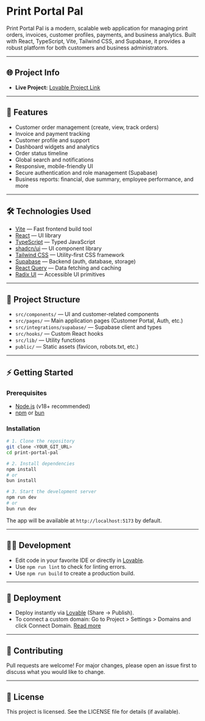
# Print Portal Pal

Print Portal Pal is a modern, scalable web application for managing print orders, invoices, customer profiles, payments, and business analytics. Built with React, TypeScript, Vite, Tailwind CSS, and Supabase, it provides a robust platform for both customers and business administrators.

---

## 🌐 Project Info

- **Live Project:** [Lovable Project Link](https://lovable.dev/projects/803f0927-cdce-439b-8d67-9693a72cf466)

---

## 🚀 Features

- Customer order management (create, view, track orders)
- Invoice and payment tracking
- Customer profile and support
- Dashboard widgets and analytics
- Order status timeline
- Global search and notifications
- Responsive, mobile-friendly UI
- Secure authentication and role management (Supabase)
- Business reports: financial, due summary, employee performance, and more

---

## 🛠️ Technologies Used

- [Vite](https://vitejs.dev/) — Fast frontend build tool
- [React](https://react.dev/) — UI library
- [TypeScript](https://www.typescriptlang.org/) — Typed JavaScript
- [shadcn/ui](https://ui.shadcn.com/) — UI component library
- [Tailwind CSS](https://tailwindcss.com/) — Utility-first CSS framework
- [Supabase](https://supabase.com/) — Backend (auth, database, storage)
- [React Query](https://tanstack.com/query/latest) — Data fetching and caching
- [Radix UI](https://www.radix-ui.com/) — Accessible UI primitives

---

## 📁 Project Structure

- `src/components/` — UI and customer-related components
- `src/pages/` — Main application pages (Customer Portal, Auth, etc.)
- `src/integrations/supabase/` — Supabase client and types
- `src/hooks/` — Custom React hooks
- `src/lib/` — Utility functions
- `public/` — Static assets (favicon, robots.txt, etc.)

---

## ⚡ Getting Started

### Prerequisites
- [Node.js](https://nodejs.org/) (v18+ recommended)
- [npm](https://www.npmjs.com/) or [bun](https://bun.sh/)

### Installation

```sh
# 1. Clone the repository
git clone <YOUR_GIT_URL>
cd print-portal-pal

# 2. Install dependencies
npm install
# or
bun install

# 3. Start the development server
npm run dev
# or
bun run dev
```

The app will be available at `http://localhost:5173` by default.

---

## 🧑‍💻 Development

- Edit code in your favorite IDE or directly in [Lovable](https://lovable.dev/projects/803f0927-cdce-439b-8d67-9693a72cf466).
- Use `npm run lint` to check for linting errors.
- Use `npm run build` to create a production build.

---

## 🚢 Deployment

- Deploy instantly via [Lovable](https://lovable.dev/projects/803f0927-cdce-439b-8d67-9693a72cf466) (Share → Publish).
- To connect a custom domain: Go to Project > Settings > Domains and click Connect Domain. [Read more](https://docs.lovable.dev/tips-tricks/custom-domain#step-by-step-guide)

---

## 🤝 Contributing

Pull requests are welcome! For major changes, please open an issue first to discuss what you would like to change.

---

## 📄 License

This project is licensed. See the LICENSE file for details (if available).
